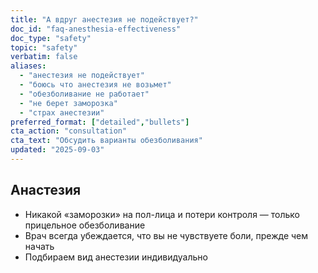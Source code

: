 ```yaml
---
title: "А вдруг анестезия не подействует?"
doc_id: "faq-anesthesia-effectiveness"
doc_type: "safety"
topic: "safety"
verbatim: false
aliases:
  - "анестезия не подействует"
  - "боюсь что анестезия не возьмет"
  - "обезболивание не работает"
  - "не берет заморозка"
  - "страх анестезии"
preferred_format: ["detailed","bullets"]
cta_action: "consultation"
cta_text: "Обсудить варианты обезболивания"
updated: "2025-09-03"
---
```


## Анастезия
- Никакой «заморозки» на пол-лица и потери контроля — только прицельное обезболивание  
- Врач всегда убеждается, что вы не чувствуете боли, прежде чем начать  
- Подбираем вид анестезии индивидуально

